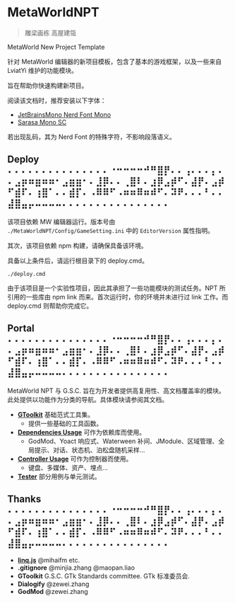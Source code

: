# MetaWorldNPT

> 雕梁画栋 高屋建瓴

MetaWorld New Project Template

针对 MetaWorld 编辑器的新项目模板，包含了基本的游戏框架，以及一些来自 LviatYi 维护的功能模块。

旨在帮助你快速构建新项目。

阅读该文档时，推荐安装以下字体：

- [JetBrainsMono Nerd Font
  Mono][JetbrainsMonoNerdFont]
- [Sarasa Mono SC][SarasaMonoSC]

若出现乱码，其为 Nerd Font 的特殊字符，不影响段落语义。

## Deploy ⠄⠄⠄⠄⠄⠄⠄⠄⠄⠄⠄⠄⠄⠄⠄⠐⠒⠒⠒⠒⠚⠛⣿⡟⠄⠄⢠⠄⠄⠄⡄⠄⠄⣠⡶⠶⣶⠶⠶⠂⣠⣶⣶⠂⠄⣸⡿⠄⠄⢀⣿⠇⠄⣰⡿⣠⡾⠋⠄⣼⡟⠄⣠⡾⠋⣾⠏⠄⢰⣿⠁⠄⠄⣾⡏⠄⠠⠿⠿⠋⠠⠶⠶⠿⠶⠾⠋⠄⠽⠟⠄⠄⠄⠃⠄⠄⣼⣿⣤⡤⠤⠤⠤⠤⠄⠄⠄⠄⠄⠄⠄⠄⠄⠄⠄⠄⠄⠄⠄⠄

该项目依赖 MW 编辑器运行。版本号由 `./MetaWorldNPT/Config/GameSetting.ini` 中的 `EditorVersion` 属性指明。

其次，该项目依赖 npm 构建，请确保具备该环境。

具备以上条件后，请运行根目录下的 deploy.cmd。

```shell
./deploy.cmd
```

由于该项目是一个实验性项目，因此其承担了一些功能模块的测试任务。NPT 所引用的一些库由 npm link 而来。首次运行时，你的环境并未进行过
link 工作。而 deploy.cmd 则帮助你完成它。

## Portal ⠄⠄⠄⠄⠄⠄⠄⠄⠄⠄⠄⠄⠄⠄⠄⠐⠒⠒⠒⠒⠚⠛⣿⡟⠄⠄⢠⠄⠄⠄⡄⠄⠄⣠⡶⠶⣶⠶⠶⠂⣠⣶⣶⠂⠄⣸⡿⠄⠄⢀⣿⠇⠄⣰⡿⣠⡾⠋⠄⣼⡟⠄⣠⡾⠋⣾⠏⠄⢰⣿⠁⠄⠄⣾⡏⠄⠠⠿⠿⠋⠠⠶⠶⠿⠶⠾⠋⠄⠽⠟⠄⠄⠄⠃⠄⠄⣼⣿⣤⡤⠤⠤⠤⠤⠄⠄⠄⠄⠄⠄⠄⠄⠄⠄⠄⠄⠄⠄⠄⠄

MetaWorld NPT 与 G.S.C. 旨在为开发者提供高复用性、高文档覆盖率的模块。    
此处提供以功能作为分类的导航。具体模块请参阅其文档。

- **[GToolkit][gtoolkit]** 基础范式工具集。
    - 提供一些基础的工具函数。
- **[Dependencies Usage][dependencies-usage]** 可作为依赖库而使用。
    - GodMod、Yoact 响应式、Waterween 补间、JModule、区域管理、全局提示、对话、状态机、泊松盘随机采样...
- **[Controller Usage][controller-usage]** 可作为控制器而使用。
    - 键盘、多媒体、资产、埋点...
- **[Tester][game-start]** 部分用例与单元测试。

## Thanks ⠄⠄⠄⠄⠄⠄⠄⠄⠄⠄⠄⠄⠄⠄⠄⠐⠒⠒⠒⠒⠚⠛⣿⡟⠄⠄⢠⠄⠄⠄⡄⠄⠄⣠⡶⠶⣶⠶⠶⠂⣠⣶⣶⠂⠄⣸⡿⠄⠄⢀⣿⠇⠄⣰⡿⣠⡾⠋⠄⣼⡟⠄⣠⡾⠋⣾⠏⠄⢰⣿⠁⠄⠄⣾⡏⠄⠠⠿⠿⠋⠠⠶⠶⠿⠶⠾⠋⠄⠽⠟⠄⠄⠄⠃⠄⠄⣼⣿⣤⡤⠤⠤⠤⠤⠄⠄⠄⠄⠄⠄⠄⠄⠄⠄⠄⠄⠄⠄⠄⠄

- **[linq.js][linq.js]** @mihaifm etc.
- **.gitignore** @minjia.zhang @maopan.liao
- **GToolkit** G.S.C. GTk Standards committee. GTk 标准委员会.
- **Dialogify** @zewei.zhang
- **GodMod** @zewei.zhang

[gtoolkit]:https://github.com/LviatYi/MetaWorldNPT/tree/main/MetaWorldNPT/JavaScripts/util

[dependencies-usage]:https://github.com/LviatYi/MetaWorldNPT/tree/main/MetaWorldNPT/JavaScripts/depend

[controller-usage]:https://github.com/LviatYi/MetaWorldNPT/tree/main/MetaWorldNPT/JavaScripts/controller

[game-start]:https://github.com/LviatYi/MetaWorldNPT/blob/main/MetaWorldNPT/JavaScripts/GameStart.ts

[JetbrainsMonoNerdFont]:https://github.com/ryanoasis/nerd-fonts/releases/download/v3.0.2/JetBrainsMono.zip@fallbackFont

[SarasaMonoSC]:https://github.com/be5invis/Sarasa-Gothic/releases/download/v0.41.6/sarasa-gothic-ttf-0.41.6.7z

[linq.js]:https://github.com/mihaifm/linq